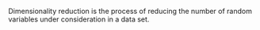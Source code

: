 Dimensionality reduction is the process of reducing the number of random variables under consideration in a data set.